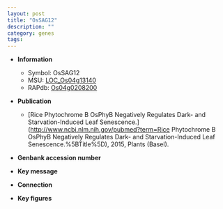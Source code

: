 ```yaml
---
layout: post
title: "OsSAG12"
description: ""
category: genes
tags: 
---
```


* **Information**  
    + Symbol: OsSAG12  
    + MSU: [LOC_Os04g13140](http://rice.plantbiology.msu.edu/cgi-bin/ORF_infopage.cgi?orf=LOC_Os04g13140)  
    + RAPdb: [Os04g0208200](http://rapdb.dna.affrc.go.jp/viewer/gbrowse_details/irgsp1?name=Os04g0208200)  

* **Publication**  
    + [Rice Phytochrome B OsPhyB Negatively Regulates Dark- and Starvation-Induced Leaf Senescence.](http://www.ncbi.nlm.nih.gov/pubmed?term=Rice Phytochrome B OsPhyB Negatively Regulates Dark- and Starvation-Induced Leaf Senescence.%5BTitle%5D), 2015, Plants (Basel).

* **Genbank accession number**  

* **Key message**  

* **Connection**  

* **Key figures**  


